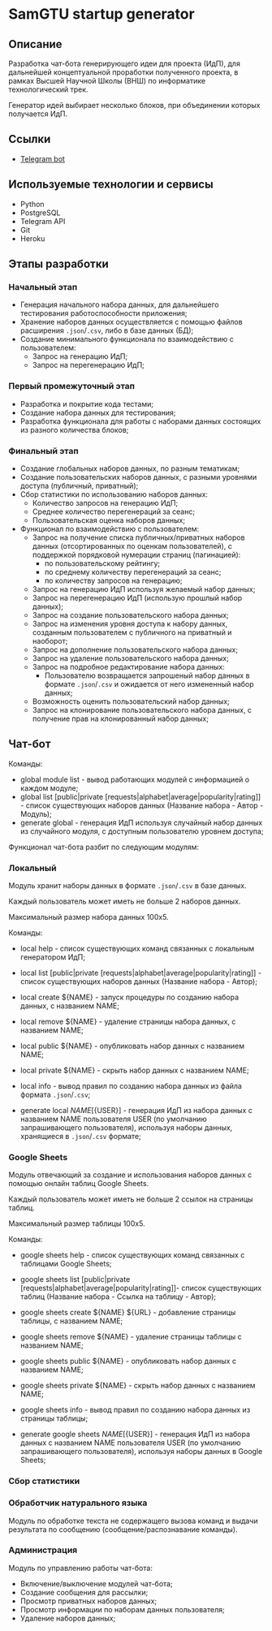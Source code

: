 # SamGTU startup generator

## Описание
Разработка чат-бота генерирующего идеи для проекта (ИдП), для дальнейшей концептуальной проработки полученного проекта, в рамках Высшей Научной Школы (ВНШ) по информатике технологический трек.

Генератор идей выбирает несколько блоков, при объединении которых получается ИдП.

## Ссылки
- [Telegram bot](http://t.me/SamGTU_startup_generator_bot)

## Используемые технологии и сервисы
- Python
- PostgreSQL
- Telegram API
- Git
- Heroku

## Этапы разработки
### Начальный этап
- Генерация начального набора данных, для дальнейшего тестирования работоспособности приложения;
- Хранение наборов данных осуществляется с помощью файлов расширения `.json`/`.csv`, либо в базе данных (БД);
- Создание минимального функционала по взаимодействию с пользователем:
	- Запрос на генерацию ИдП;
	- Запрос на перегенерацию ИдП;

### Первый промежуточный этап
- Разработка и покрытие кода тестами;
- Создание набора данных для тестирования;
- Разработка функционала для работы с наборами данных состоящих из разного количества блоков;

### Финальный этап
- Создание глобальных наборов данных, по разным тематикам;
- Создание пользовательских наборов данных, с разными уровнями доступа (публичный, приватный);
- Сбор статистики по использованию наборов данных:
	- Количество запросов на генерацию ИдП;
	- Среднее количество перегенераций за сеанс;
	- Пользовательская оценка наборов данных;
- Функционал по взаимодействию с пользователем:
	- Запрос на получение списка публичных/приватных наборов данных (отсортированных по оценкам пользователей), с поддержкой порядковой нумерации страниц (пагинацией):
		- по пользовательскому рейтингу;
		- по среднему количеству перегенераций за сеанс;
		- по количеству запросов на генерацию;
	- Запрос на генерацию ИдП используя желаемый набор данных;
	- Запрос на перегенерацию ИдП (использую прошлый набор данных);
	- Запрос на создание пользовательского набора данных;
	- Запрос на изменения уровня доступа к набору данных, созданным пользователем с публичного на приватный и наоборот;
	- Запрос на дополнение пользовательского набора данных;
	- Запрос на удаление пользовательского набора данных;
	- Запрос на подробное редактирование набора данных:
		- Пользователю возвращается запрошеный набор данных в формате `.json`/`.csv` и ожидается от него измененный набор данных;
	- Возможность оценить пользовательский набор данных;
	- Запрос на клонирование пользовательского набора данных, с получение прав на клонированный набор данных;

## Чат-бот
Команды:
- global module list - вывод работающих модулей с информацией о каждом модуле;
- global list [public|private [requests|alphabet|average|popularity|rating]] - список существующих наборов данных (Название набора - Автор - Модуль);
- generate global - генерация ИдП используя случайный набор данных из случайного модуля, с доступным пользователю уровнем доступа;

Функционал чат-бота разбит по следующим модулям:

### Локальный
Модуль хранит наборы данных в формате `.json`/`.csv` в базе данных.

Каждый пользователь может иметь не больше 2 наборов данных.

Максимальный размер набора данных 100х5. 

Команды:
- local help - список существующих команд связанных с локальным генератором ИдП;
- local list [public|private [requests|alphabet|average|popularity|rating]] - список существующих наборов данных (Название набора - Автор);
- local create ${NAME} - запуск процедуры по созданию набора данных, с названием NAME;
- local remove ${NAME} - удаление страницы набора данных, с названием NAME;
- local public ${NAME} - опубликовать набор данных с названием NAME;
- local private ${NAME} - скрыть набор данных с названием NAME;
- local info - вывод правил по созданию набора данных из файла формата `.json`/`.csv`;

- generate local ${NAME} [${USER}] - генерация ИдП из набора данных с названием NAME пользователя USER (по умолчанию запрашивающего пользователя), используя наборы данных, хранящиеся в `.json`/`.csv` формате;

### Google Sheets
Модуль отвечающий за создание и использования наборов данных с помощью онлайн таблиц Google Sheets.

Каждый пользователь может иметь не больше 2 ссылок на страницы таблиц.

Максимальный размер таблицы 100х5. 

Команды:
- google sheets help - список существующих команд связанных с таблицами Google Sheets;
- google sheets list [public|private [requests|alphabet|average|popularity|rating]]- список существующих таблиц (Название набора - Ссылка на таблицу - Автор);
- google sheets create ${NAME} ${URL} - добавление страницы таблицы, с названием NAME;
- google sheets remove ${NAME} - удаление страницы таблицы с названием NAME;
- google sheets public ${NAME} - опубликовать набор данных с названием NAME;
- google sheets private ${NAME} - скрыть набор данных с названием NAME;
- google sheets info - вывод правил по созданию набора данных из страницы таблицы;

- generate google sheets ${NAME} [${USER}] - генерация ИдП из набора данных с названием NAME пользователя USER (по умолчанию запрашивающего пользователя), используя наборы данных в Google Sheets;

### Сбор статистики

### Обработчик натурального языка
Модуль по обработке текста не содержащего вызова команд и выдачи результата по сообщению (сообщение/распознавание команды).

### Администрация
Модуль по управлению работы чат-бота:
- Включение/выключение модулей чат-бота;
- Создание сообщения для рассылки;
- Просмотр приватных наборов данных;
- Просмотр информации по наборам данных пользователя;
- Удаление наборов данных;
